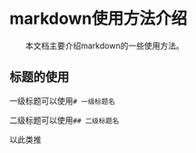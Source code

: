 # markdown使用方法介绍

&emsp;&emsp;本文档主要介绍markdown的一些使用方法。

## 标题的使用

一级标题可以使用```# 一级标题名```

二级标题可以使用```## 二级标题名```

以此类推

